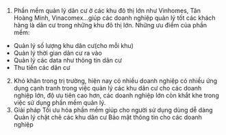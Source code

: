 1. Phần mềm quản lý dân cư ở các khu đô thị lớn như Vinhomes, Tân Hoàng Minh, Vinacomex...giúp các doanh nghiệp quản lý tốt các khách hàng là dân cư trong những khu đô thị lớn. Những ưu điểm của phần mềm:
+ Quản lý số lượng khu dân cư(cho mỗi khu)
+ Quản lý thời gian dân cư ra vào
+ Quản lý các data như thông tin dân cư
+ Thu tiền các dân cư
2. Khó khăn trong trị trường, hiện nay có nhiều doanh nghiệp có nhiều ứng dụng cạnh tranh trong việc quản lý các khu dân cư cho các doanh nghiệp lớn, độ ưu tiên cao hơn, các doanh nghiệp lớn còn khắt khe trong việc sử dụng phần mềm quản lý.
3. Giải pháp
Tối ưu hóa phần mềm giúp cho người sử dụng dùng dễ dàng
Quản lý chặt chẽ các khu dân cư
Bảo mật thông tin cho các doanh nghiệp
